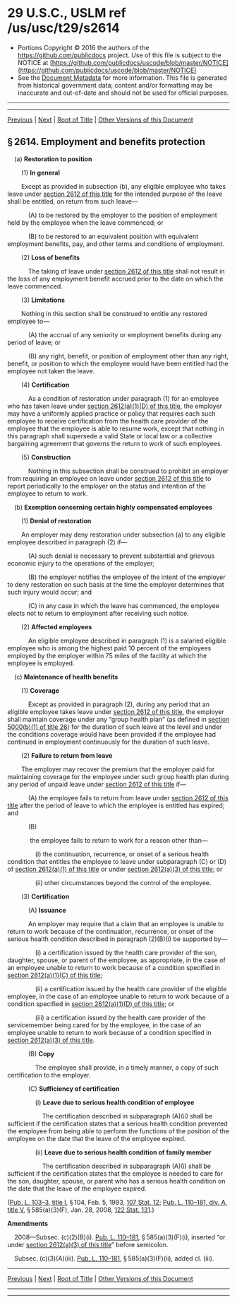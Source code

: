 ---
---

# 29 U.S.C., USLM ref /us/usc/t29/s2614

* Portions Copyright © 2016 the authors of the https://github.com/publicdocs project.
  Use of this file is subject to the NOTICE at [https://github.com/publicdocs/uscode/blob/master/NOTICE](https://github.com/publicdocs/uscode/blob/master/NOTICE)
* See the [Document Metadata](././../../../../..//README.md) for more information.
  This file is generated from historical government data; content and/or formatting may be inaccurate and out-of-date and should not be used for official purposes.

----------
----------

[Previous](./../../../../..//us/usc/t29/ch28/schI/m__us_usc_t29_s2613.md) | [Next](./../../../../..//us/usc/t29/ch28/schI/m__us_usc_t29_s2615.md) | [Root of Title](./../../../../../) | [Other Versions of this Document](https://publicdocs.github.io/go/links?ns=uslm&ref=%2Fus%2Fusc%2Ft29%2Fs2614)

## § 2614. Employment and benefits protection

    (a) __Restoration to position__ 

        (1) __In general__ 

        Except as provided in subsection (b), any eligible employee who takes leave under [section 2612 of this title][/us/usc/t29/s2612] for the intended purpose of the leave shall be entitled, on return from such leave—

            (A) to be restored by the employer to the position of employment held by the employee when the leave commenced; or

            (B) to be restored to an equivalent position with equivalent employment benefits, pay, and other terms and conditions of employment.

        (2) __Loss of benefits__ 

            The taking of leave under [section 2612 of this title][/us/usc/t29/s2612] shall not result in the loss of any employment benefit accrued prior to the date on which the leave commenced.

        (3) __Limitations__ 

        Nothing in this section shall be construed to entitle any restored employee to—

            (A) the accrual of any seniority or employment benefits during any period of leave; or

            (B) any right, benefit, or position of employment other than any right, benefit, or position to which the employee would have been entitled had the employee not taken the leave.

        (4) __Certification__ 

            As a condition of restoration under paragraph (1) for an employee who has taken leave under [section 2612(a)(1)(D) of this title][/us/usc/t29/s2612/a/1/D], the employer may have a uniformly applied practice or policy that requires each such employee to receive certification from the health care provider of the employee that the employee is able to resume work, except that nothing in this paragraph shall supersede a valid State or local law or a collective bargaining agreement that governs the return to work of such employees.

        (5) __Construction__ 

            Nothing in this subsection shall be construed to prohibit an employer from requiring an employee on leave under [section 2612 of this title][/us/usc/t29/s2612] to report periodically to the employer on the status and intention of the employee to return to work.

    (b) __Exemption concerning certain highly compensated employees__ 

        (1) __Denial of restoration__ 

        An employer may deny restoration under subsection (a) to any eligible employee described in paragraph (2) if—

            (A) such denial is necessary to prevent substantial and grievous economic injury to the operations of the employer;

            (B) the employer notifies the employee of the intent of the employer to deny restoration on such basis at the time the employer determines that such injury would occur; and

            (C) in any case in which the leave has commenced, the employee elects not to return to employment after receiving such notice.

        (2) __Affected employees__ 

            An eligible employee described in paragraph (1) is a salaried eligible employee who is among the highest paid 10 percent of the employees employed by the employer within 75 miles of the facility at which the employee is employed.

    (c) __Maintenance of health benefits__ 

        (1) __Coverage__ 

            Except as provided in paragraph (2), during any period that an eligible employee takes leave under [section 2612 of this title][/us/usc/t29/s2612], the employer shall maintain coverage under any “group health plan” (as defined in [section 5000(b)(1) of title 26][/us/usc/t26/s5000/b/1]) for the duration of such leave at the level and under the conditions coverage would have been provided if the employee had continued in employment continuously for the duration of such leave.

        (2) __Failure to return from leave__ 

        The employer may recover the premium that the employer paid for maintaining coverage for the employee under such group health plan during any period of unpaid leave under [section 2612 of this title][/us/usc/t29/s2612] if—

            (A) the employee fails to return from leave under [section 2612 of this title][/us/usc/t29/s2612] after the period of leave to which the employee is entitled has expired; and

            (B)

             the employee fails to return to work for a reason other than—

                (i) the continuation, recurrence, or onset of a serious health condition that entitles the employee to leave under subparagraph (C) or (D) of [section 2612(a)(1) of this title][/us/usc/t29/s2612/a/1] or under [section 2612(a)(3) of this title][/us/usc/t29/s2612/a/3]; or

                (ii) other circumstances beyond the control of the employee.

        (3) __Certification__ 

            (A) __Issuance__ 

            An employer may require that a claim that an employee is unable to return to work because of the continuation, recurrence, or onset of the serious health condition described in paragraph (2)(B)(i) be supported by—

                (i) a certification issued by the health care provider of the son, daughter, spouse, or parent of the employee, as appropriate, in the case of an employee unable to return to work because of a condition specified in [section 2612(a)(1)(C) of this title][/us/usc/t29/s2612/a/1/C];

                (ii) a certification issued by the health care provider of the eligible employee, in the case of an employee unable to return to work because of a condition specified in [section 2612(a)(1)(D) of this title][/us/usc/t29/s2612/a/1/D]; or

                (iii) a certification issued by the health care provider of the servicemember being cared for by the employee, in the case of an employee unable to return to work because of a condition specified in [section 2612(a)(3) of this title][/us/usc/t29/s2612/a/3].

            (B) __Copy__ 

                The employee shall provide, in a timely manner, a copy of such certification to the employer.

            (C) __Sufficiency of certification__ 

                (i) __Leave due to serious health condition of employee__ 

                    The certification described in subparagraph (A)(ii) shall be sufficient if the certification states that a serious health condition prevented the employee from being able to perform the functions of the position of the employee on the date that the leave of the employee expired.

                (ii) __Leave due to serious health condition of family member__ 

                    The certification described in subparagraph (A)(i) shall be sufficient if the certification states that the employee is needed to care for the son, daughter, spouse, or parent who has a serious health condition on the date that the leave of the employee expired.

([Pub. L. 103–3, title I][/us/pl/103/3/tI], § 104, Feb. 5, 1993, [107 Stat. 12][/us/stat/107/12]; [Pub. L. 110–181, div. A, title V][/us/pl/110/181/dA/tV], § 585(a)(3)(F), Jan. 28, 2008, [122 Stat. 131][/us/stat/122/131].)

 __Amendments__ 

    2008—Subsec. (c)(2)(B)(i). [Pub. L. 110–181][/us/pl/110/181], § 585(a)(3)(F)(i), inserted “or under [section 2612(a)(3) of this title][/us/usc/t29/s2612/a/3]” before semicolon.

    Subsec. (c)(3)(A)(iii). [Pub. L. 110–181][/us/pl/110/181], § 585(a)(3)(F)(ii), added cl. (iii).

----------

[Previous](./../../../../..//us/usc/t29/ch28/schI/m__us_usc_t29_s2613.md) | [Next](./../../../../..//us/usc/t29/ch28/schI/m__us_usc_t29_s2615.md) | [Root of Title](./../../../../../) | [Other Versions of this Document](https://publicdocs.github.io/go/links?ns=uslm&ref=%2Fus%2Fusc%2Ft29%2Fs2614)

----------
----------

[/us/usc/t29/s2612]: https://publicdocs.github.io/go/links?ns=uslm&ref=%2Fus%2Fusc%2Ft29%2Fs2612
[/us/usc/t29/s2612]: https://publicdocs.github.io/go/links?ns=uslm&ref=%2Fus%2Fusc%2Ft29%2Fs2612
[/us/usc/t29/s2612/a/1/D]: https://publicdocs.github.io/go/links?ns=uslm&ref=%2Fus%2Fusc%2Ft29%2Fs2612%2Fa%2F1%2FD
[/us/usc/t29/s2612]: https://publicdocs.github.io/go/links?ns=uslm&ref=%2Fus%2Fusc%2Ft29%2Fs2612
[/us/usc/t29/s2612]: https://publicdocs.github.io/go/links?ns=uslm&ref=%2Fus%2Fusc%2Ft29%2Fs2612
[/us/usc/t26/s5000/b/1]: https://publicdocs.github.io/go/links?ns=uslm&ref=%2Fus%2Fusc%2Ft26%2Fs5000%2Fb%2F1
[/us/usc/t29/s2612]: https://publicdocs.github.io/go/links?ns=uslm&ref=%2Fus%2Fusc%2Ft29%2Fs2612
[/us/usc/t29/s2612]: https://publicdocs.github.io/go/links?ns=uslm&ref=%2Fus%2Fusc%2Ft29%2Fs2612
[/us/usc/t29/s2612/a/1]: https://publicdocs.github.io/go/links?ns=uslm&ref=%2Fus%2Fusc%2Ft29%2Fs2612%2Fa%2F1
[/us/usc/t29/s2612/a/3]: https://publicdocs.github.io/go/links?ns=uslm&ref=%2Fus%2Fusc%2Ft29%2Fs2612%2Fa%2F3
[/us/usc/t29/s2612/a/1/C]: https://publicdocs.github.io/go/links?ns=uslm&ref=%2Fus%2Fusc%2Ft29%2Fs2612%2Fa%2F1%2FC
[/us/usc/t29/s2612/a/1/D]: https://publicdocs.github.io/go/links?ns=uslm&ref=%2Fus%2Fusc%2Ft29%2Fs2612%2Fa%2F1%2FD
[/us/usc/t29/s2612/a/3]: https://publicdocs.github.io/go/links?ns=uslm&ref=%2Fus%2Fusc%2Ft29%2Fs2612%2Fa%2F3
[/us/pl/103/3/tI]: https://publicdocs.github.io/go/links?ns=uslm&ref=%2Fus%2Fpl%2F103%2F3%2FtI
[/us/stat/107/12]: https://publicdocs.github.io/go/links?ns=uslm&ref=%2Fus%2Fstat%2F107%2F12
[/us/pl/110/181/dA/tV]: https://publicdocs.github.io/go/links?ns=uslm&ref=%2Fus%2Fpl%2F110%2F181%2FdA%2FtV
[/us/stat/122/131]: https://publicdocs.github.io/go/links?ns=uslm&ref=%2Fus%2Fstat%2F122%2F131
[/us/pl/110/181]: https://publicdocs.github.io/go/links?ns=uslm&ref=%2Fus%2Fpl%2F110%2F181
[/us/usc/t29/s2612/a/3]: https://publicdocs.github.io/go/links?ns=uslm&ref=%2Fus%2Fusc%2Ft29%2Fs2612%2Fa%2F3
[/us/pl/110/181]: https://publicdocs.github.io/go/links?ns=uslm&ref=%2Fus%2Fpl%2F110%2F181


